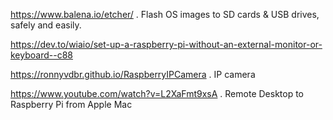 
<https://www.balena.io/etcher/> .  Flash OS images to SD cards & USB drives, safely and easily.

<https://dev.to/wiaio/set-up-a-raspberry-pi-without-an-external-monitor-or-keyboard--c88>

<https://ronnyvdbr.github.io/RaspberryIPCamera> .  IP camera


<https://www.youtube.com/watch?v=L2XaFmt9xsA> . Remote   Desktop to Raspberry Pi from Apple Mac

